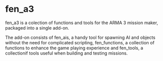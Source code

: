 # fen_a3
fen_a3 is a colection of functions and tools for the ARMA 3 mission maker, packaged into a single add-on.

The add-on consists of fen_ais, a handy tool for spawning AI and objects without the need for complicated scripting, fen_functions, a collection of functions to enhance the game playing experience and fen_tools, a collectionif tools useful when building and testing missions.


